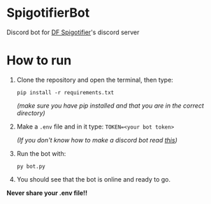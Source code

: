 # SpigotifierBot

Discord bot for [DF Spigotifier](https://github.com/Wonkers0/DFSpigot)'s discord server

# How to run

1. Clone the repository and open the terminal, then type:

    `pip install -r requirements.txt`

    _(make sure you have pip installed and that you are in the correct directory)_

2. Make a `.env` file and in it type:
   `TOKEN=<your bot token>`

    _(If you don't know how to make a discord bot read [this](https://discordpy.readthedocs.io/en/stable/discord.html))_

3. Run the bot with:

    `py bot.py`

4. You should see that the bot is online and ready to go.

**Never share your .env file!!**
